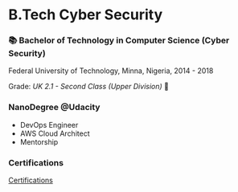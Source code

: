 # B.Tech Cyber Security

### 📚 **Bachelor of Technology in Computer Science** (Cyber Security)
Federal University of Technology, Minna, Nigeria, 2014 - 2018

Grade: *UK 2.1 - Second Class (Upper Division)* 👏

### **NanoDegree** @Udacity
- DevOps Engineer
- AWS Cloud Architect
- Mentorship

### Certifications

[Certifications](https://eedygree.github.io/certification/Certifications)
